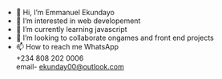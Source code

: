 - 👋 Hi, I’m Emmanuel Ekundayo
- 👀 I’m interested in web developement 
- 🌱 I’m currently learning javascript
- 💞️ I’m looking to collaborate ongames and front end projects
- 📫 How to reach me
WhatsApp  
+234 808 202 0006  
email- ekunday00@outlook.com 
 
<!---
EmmanuelEkundayo/EmmanuelEkundayo is a ✨ special ✨ repository because its `README.md` (this file) appears on your GitHub profile.
You can click the Preview link to take a look at your changes.
--->
